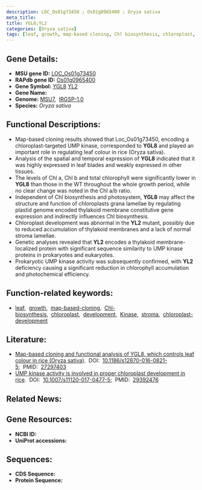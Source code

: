 ```yaml
---
description: LOC_Os01g73450 ; Os01g0965400 ; Oryza sativa
meta_title:
title: YGL8;YL2
categories: [Oryza sativa]
tags: [leaf, growth, map-based cloning, Chl biosynthesis, chloroplast, development, Kinase, stroma, chloroplast development]
---
```


## Gene Details:
- **MSU gene ID:** [LOC_Os01g73450](http://rice.uga.edu/cgi-bin/ORF_infopage.cgi?orf=LOC_Os01g73450)  
- **RAPdb gene ID:** [Os01g0965400](https://rapdb.dna.affrc.go.jp/locus/?name=Os01g0965400)  
- **Gene Symbol:** <u>YGL8</u>&nbsp;<u>YL2</u>
- **Gene Name:**
- **Genome:**  [MSU7](http://rice.uga.edu/),&nbsp;&nbsp;[IRGSP-1.0](https://rapdb.dna.affrc.go.jp/download/irgsp1.html)
- **Species:** *Oryza sativa*

## Functional Descriptions:
   - Map-based cloning results showed that Loc_Os01g73450, encoding a chloroplast-targeted UMP kinase, corresponded to **YGL8** and played an important role in regulating leaf colour in rice (Oryza sativa).
   - Analysis of the spatial and temporal expression of **YGL8** indicated that it was highly expressed in leaf blades and weakly expressed in other tissues.
   - The levels of Chl a, Chl b and total chlorophyll were significantly lower in **YGL8** than those in the WT throughout the whole growth period, while no clear change was noted in the Chl a/b ratio.
   - Independent of Chl biosynthesis and photosystem, **YGL8** may affect the structure and function of chloroplasts grana lamellae by regulating plastid genome encoded thylakoid membrane constitutive gene expression and indirectly influences Chl biosynthesis.
   - Chloroplast development was abnormal in the **YL2** mutant, possibly due to reduced accumulation of thylakoid membranes and a lack of normal stroma lamellae.
   - Genetic analyses revealed that **YL2** encodes a thylakoid membrane-localized protein with significant sequence similarity to UMP kinase proteins in prokaryotes and eukaryotes.
   - Prokaryotic UMP kinase activity was subsequently confirmed, with **YL2** deficiency causing a significant reduction in chlorophyll accumulation and photochemical efficiency.

## Function-related keywords:
   - [leaf](/tags/leaf/),&nbsp;&nbsp;[growth](/tags/growth/),&nbsp;&nbsp;[map-based-cloning](/tags/map-based-cloning/),&nbsp;&nbsp;[Chl-biosynthesis](/tags/Chl-biosynthesis/),&nbsp;&nbsp;[chloroplast](/tags/chloroplast/),&nbsp;&nbsp;[development](/tags/development/),&nbsp;&nbsp;[Kinase](/tags/Kinase/),&nbsp;&nbsp;[stroma](/tags/stroma/),&nbsp;&nbsp;[chloroplast-development](/tags/chloroplast-development/)

## Literature:
   - [Map-based cloning and functional analysis of YGL8, which controls leaf colour in rice (Oryza sativa)](https://www.doi.org/10.1186/s12870-016-0821-5).&nbsp;&nbsp;DOI:&nbsp;&nbsp;[10.1186/s12870-016-0821-5](https://www.doi.org/10.1186/s12870-016-0821-5);&nbsp;&nbsp;PMID:&nbsp;&nbsp;[27297403](https://pubmed.ncbi.nlm.nih.gov/27297403/)
   - [UMP kinase activity is involved in proper chloroplast development in rice](https://www.doi.org/10.1007/s11120-017-0477-5).&nbsp;&nbsp;DOI:&nbsp;&nbsp;[10.1007/s11120-017-0477-5](https://www.doi.org/10.1007/s11120-017-0477-5);&nbsp;&nbsp;PMID:&nbsp;&nbsp;[29392476](https://pubmed.ncbi.nlm.nih.gov/29392476/)

## Related News:

## Gene Resources:
- **NCBI ID:**  []()
- **UniProt accessions:** [](https://www.uniprot.org/uniprotkb//entry)

## Sequences:
- **CDS Sequence:**
- **Protein Sequence:**
